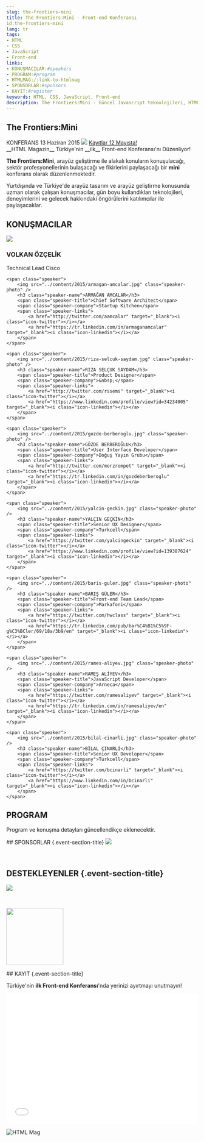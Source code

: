 ```yaml
---
slug: the-frontiers-mini
title: The Frontiers:Mini - Front-end Konferansı
id:the-frontiers-mini
lang: tr
tags:
- HTML
- CSS
- JavaScript
- Front-end
links:
- KONUŞMACILAR:#speakers
- PROGRAM:#program
- HTMLMAG:/:link-to-htmlmag
- SPONSORLAR:#sponsors
- KAYIT:#register
keywords: HTML, CSS, JavaScript, Front-end
description: The Frontiers:Mini - Güncel Javascript teknolojileri, HTML/CSS yaklaşımları, Bootstrap, Foundation gibi UI Kit'lerin konuşulacağı gün boyu sürecek mini bir konferanstır.
---
```

<section class="event-spot">
    <div class="event-spot-content">
        <h2 class="event-spot-title">The Frontiers:Mini</h2>
        <span class="event-separate">KONFERANS</span>
        <span class="event-date">13 Haziran 2015</span>
        <img src="../content/2015/bau.png" />        
        <a href="#" class="register-now" target="_blank">Kayıtlar 12 Mayısta!</a>
    </div>
</section>

<section class="event-description" markdown=1>
__HTML Magazin__ Türkiye'nin __ilk__ Front-end Konferansı'nı Düzenliyor!

__The Frontiers:Mini__, arayüz geliştirme ile alakalı konuların konuşulacağı, sektör profesyonellerinin bulaşacağı ve fikirlerini paylaşacağı bir __mini__ konferans olarak düzenlenmektedir. 

Yurtdışında ve Türkiye'de arayüz tasarım ve arayüz geliştirme konusunda uzman olarak çalışan konuşmacılar, gün boyu kullandıkları teknolojileri, deneyimlerini ve gelecek hakkındaki öngörülerini katılımcılar ile paylaşacaklar.
</section>

<section id="speakers" class="event-speakers">
    <h2 class="event-section-title">KONUŞMACILAR</h2>
    <span class="speaker">
        <img src="../content/2015/volkan-ozcelik.jpg" class="speaker-photo" />        
        <h3 class="speaker-name">VOLKAN ÖZÇELİK</h3>
        <span class="speaker-title">Technical Lead</span>
        <span class="speaker-company">Cisco</span>
        <span class="speaker-links">
            <a href="https://twitter.com/linkibol" target="_blank"><i class="icon-twitter"></i></a>
            <a href="https://www.linkedin.com/in/volkanozcelik" target="_blank"><i class="icon-linkedin"></i></a>
        </span>
    </span>
    
    <span class="speaker">
        <img src="../content/2015/armagan-amcalar.jpg" class="speaker-photo" />        
        <h3 class="speaker-name">ARMAĞAN AMCALAR</h3>
        <span class="speaker-title">Chief Software Architect</span>
        <span class="speaker-company">Startup Kitchen</span>
        <span class="speaker-links">
            <a href="http://twitter.com/aamcalar" target="_blank"><i class="icon-twitter"></i></a>
            <a href="https://tr.linkedin.com/in/armaganamcalar" target="_blank"><i class="icon-linkedin"></i></a>
        </span>
    </span> 
    
    <span class="speaker">
        <img src="../content/2015/riza-selcuk-saydam.jpg" class="speaker-photo" />        
        <h3 class="speaker-name">RIZA SELÇUK SAYDAM</h3>
        <span class="speaker-title">Product Designer</span>
        <span class="speaker-company">&nbsp;</span>
        <span class="speaker-links">
            <a href="http://twitter.com/rssems" target="_blank"><i class="icon-twitter"></i></a>
            <a href="https://www.linkedin.com/profile/view?id=34234005" target="_blank"><i class="icon-linkedin"></i></a>
        </span>
    </span> 
    
    <span class="speaker">
        <img src="../content/2015/gozde-berberoglu.jpg" class="speaker-photo" />        
        <h3 class="speaker-name">GÖZDE BERBEROĞLU</h3>
        <span class="speaker-title">User Interface Developer</span>
        <span class="speaker-company">Doğuş Yayın Grubu</span>
        <span class="speaker-links">
            <a href="http://twitter.com/morzrompet" target="_blank"><i class="icon-twitter"></i></a>
            <a href="https://tr.linkedin.com/in/gozdeberberoglu" target="_blank"><i class="icon-linkedin"></i></a>
        </span>
    </span>
    
    <span class="speaker">
        <img src="../content/2015/yalcin-geckin.jpg" class="speaker-photo" />        
        <h3 class="speaker-name">YALÇIN GEÇKİN</h3>
        <span class="speaker-title">Senior UX Designer</span>
        <span class="speaker-company">Turkcell</span>
        <span class="speaker-links">
            <a href="https://twitter.com/yalcingeckin" target="_blank"><i class="icon-twitter"></i></a>
            <a href="https://www.linkedin.com/profile/view?id=139387624" target="_blank"><i class="icon-linkedin"></i></a>
        </span>
    </span>
    
    <span class="speaker">
        <img src="../content/2015/baris-guler.jpg" class="speaker-photo" />        
        <h3 class="speaker-name">BARIŞ GÜLER</h3>
        <span class="speaker-title">Front-end Team Lead</span>
        <span class="speaker-company">Markafoni</span>
        <span class="speaker-links">
            <a href="https://twitter.com/hwclass" target="_blank"><i class="icon-twitter"></i></a>
            <a href="https://tr.linkedin.com/pub/bar%C4%B1%C5%9F-g%C3%BCler/69/18a/3b9/en" target="_blank"><i class="icon-linkedin"></i></a>
        </span>
    </span>
    
    <span class="speaker">
        <img src="../content/2015/rames-aliyev.jpg" class="speaker-photo" />        
        <h3 class="speaker-name">RAMEŞ ALİYEV</h3>
        <span class="speaker-title">JavaScript Developer</span>
        <span class="speaker-company">Arneca</span>
        <span class="speaker-links">
            <a href="https://twitter.com/ramesaliyev" target="_blank"><i class="icon-twitter"></i></a>
            <a href="https://tr.linkedin.com/in/ramesaliyev/en" target="_blank"><i class="icon-linkedin"></i></a>
        </span>
    </span>
        
    <span class="speaker">
        <img src="../content/2015/bilal-cinarli.jpg" class="speaker-photo" />        
        <h3 class="speaker-name">BİLAL ÇINARLI</h3>
        <span class="speaker-title">Senior UX Developer</span>
        <span class="speaker-company">Turkcell</span>
        <span class="speaker-links">
            <a href="https://twitter.com/bcinarli" target="_blank"><i class="icon-twitter"></i></a>
            <a href="https://www.linkedin.com/in/bcinarli" target="_blank"><i class="icon-linkedin"></i></a>
        </span>
    </span>
</section>

<section id="program" class="event-program">
    <h2 class="event-section-title">PROGRAM</h2>
    <p>Program ve konuşma detayları güncellendikçe eklenecektir.</p>
</section>

<section id="sponsors" class="event-sponsors" markdown=1>
## SPONSORLAR {.event-section-title}
<a href="http://www.iconpm.com/" target="_blank" class="external"><img src="../content/2015/sponsors/icon-logo.png" style="max-height: 60px" /></a>
    
<p>&nbsp;</p>
    
## DESTEKLEYENLER {.event-section-title}
<a href="http://incubation.ku.edu.tr/tr/" target="_blank" class="external"><img src="../content/2015/sponsors/bau-alt.png" style="max-height: 100px" /></a>

<br />

<a href="http://mobilistanbul.com/" target="_blank" class="external"><img src="../content/2015/sponsors/mobil-istanbul-logo.png" width="150" /></a>
</section>

<section id="register" class="event-registration" markdown=1>
## KAYIT {.event-section-title}

Türkiye'nin __ilk Front-end Konferansı__'nda yerinizi ayırtmayı unutmayın!

<div style="max-width: 1200px; margin: 0 auto;">
<iframe  src="//eventbrite.com/tickets-external?eid=16922129545&ref=etckt" frameborder="0" height="340" width="100%" vspace="0" hspace="0" marginheight="5" marginwidth="5" scrolling="auto" allowtransparency="true"></iframe>
</div>

![HTML Mag][logo-alt]
</section>

[logo-alt]: ../content/2015/footer-htmlmag-logo.png